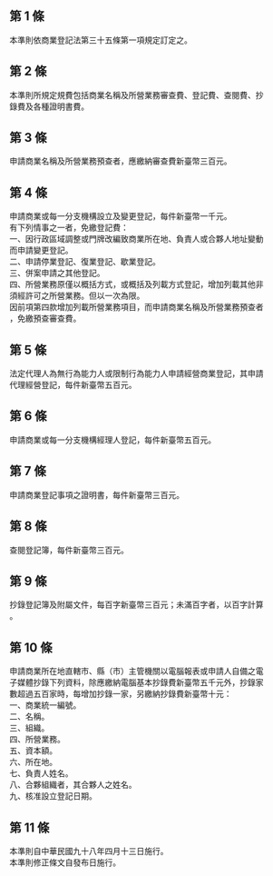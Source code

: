 第 1 條
-------
本準則依商業登記法第三十五條第一項規定訂定之。

第 2 條
-------
本準則所規定規費包括商業名稱及所營業務審查費、登記費、查閱費、抄  
錄費及各種證明書費。

第 3 條
-------
申請商業名稱及所營業務預查者，應繳納審查費新臺幣三百元。

第 4 條
-------
申請商業或每一分支機構設立及變更登記，每件新臺幣一千元。  
有下列情事之一者，免繳登記費：  
一、因行政區域調整或門牌改編致商業所在地、負責人或合夥人地址變動  
    而申請變更登記。  
二、申請停業登記、復業登記、歇業登記。  
三、併案申請之其他登記。  
四、所營業務原僅以概括方式，或概括及列載方式登記，增加列載其他非  
    須經許可之所營業務。但以一次為限。  
因前項第四款增加列載所營業務項目，而申請商業名稱及所營業務預查者  
，免繳預查審查費。

第 5 條
-------
法定代理人為無行為能力人或限制行為能力人申請經營商業登記，其申請  
代理經營登記，每件新臺幣五百元。

第 6 條
-------
申請商業或每一分支機構經理人登記，每件新臺幣五百元。

第 7 條
-------
申請商業登記事項之證明書，每件新臺幣三百元。

第 8 條
-------
查閱登記簿，每件新臺幣三百元。

第 9 條
-------
抄錄登記簿及附屬文件，每百字新臺幣三百元；未滿百字者，以百字計算  
。

第 10 條
--------
申請商業所在地直轄市、縣（市）主管機關以電腦報表或申請人自備之電  
子媒體抄錄下列資料，除應繳納電腦基本抄錄費新臺幣五千元外，抄錄家  
數超過五百家時，每增加抄錄一家，另繳納抄錄費新臺幣十元：  
一、商業統一編號。  
二、名稱。  
三、組織。  
四、所營業務。  
五、資本額。  
六、所在地。  
七、負責人姓名。  
八、合夥組織者，其合夥人之姓名。  
九、核准設立登記日期。

第 11 條
--------
本準則自中華民國九十八年四月十三日施行。  
本準則修正條文自發布日施行。

